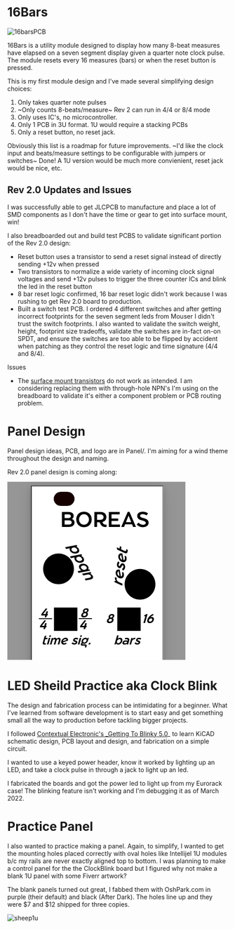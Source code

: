 # 16Bars

![16barsPCB](https://user-images.githubusercontent.com/12533/156662021-8fc3b2a8-bc3f-4ee7-a015-541e6d8de693.png)

16Bars is a utility module designed to display how many 8-beat 
measures have elapsed on a seven segment display given a quarter note clock pulse. 
The module resets every 16 measures (bars) or when the reset button is pressed.

This is my first module design and I've made several simplifying design choices:
1. Only takes quarter note pulses
2. ~Only counts 8-beats/measure~ Rev 2 can run in 4/4 or 8/4 mode
3. Only uses IC's, no microcontroller.
4. Only 1 PCB in 3U format. 1U would require a stacking PCBs
5. Only a reset button, no reset jack.

Obviously this list is a roadmap for future improvements. ~I'd like the clock input and beats/measure settings to be configurable 
with jumpers or switches~ Done! A 1U version would be much more convienient, reset jack would be nice, etc. 

## Rev 2.0 Updates and Issues
I was successfully able to get JLCPCB to manufacture and place a lot of SMD components as I don't have the time or gear to get into surface mount, win! 

I also breadboarded out and build test PCBS to validate significant portion of the Rev 2.0 design:
- Reset button uses a transistor to send a reset signal instead of directly sending +12v when pressed
- Two transistors to normalize a wide variety of incoming clock signal voltages and send +12v pulses to trigger the three counter ICs and blink the led in the reset button 
- 8 bar reset logic confirmed, 16 bar reset logic didn't work because I was rushing to get Rev 2.0 board to production.
- Built a switch test PCB. I ordered 4 different switches and after getting incorrect footprints for the seven segment leds from Mouser I didn't trust the switch footprints. I also wanted to validate the switch weight, height, footprint size tradeoffs, validate the switches are in-fact on-on SPDT, and ensure the switches are too able to be flipped by accident when patching as they control the reset logic and time signature (4/4 and 8/4). 

Issues
- The [surface mount transistors](https://www.lcsc.com/product-detail/Bipolar-Transistors-BJT_Jiangsu-Changjing-Electronics-Technology-Co-Ltd-C9634_C9634.html) do not work as intended. I am considering replacing them with through-hole NPN's I'm using on the breadboard to validate it's either a component problem or PCB routing problem. 

# Panel Design
Panel design ideas, PCB, and logo are in Panel/. I'm aiming for a wind theme throughout the design and naming.

Rev 2.0 panel design is coming along:

![panel preview](https://raw.githubusercontent.com/ubermajestix/16Bars/main/Panel/Designs/Rev2Panel-Preview.png)

# LED Sheild Practice aka Clock Blink
The design and fabrication process can be intimidating for a beginner. What I've learned from
software development is to start easy and get something small all the way to production before tackling bigger
projects. 

I followed [Contextual Electronic's _Getting To Blinky 5.0](https://www.youtube.com/watch?v=BVhWh3AsXQs)_ to learn
KiCAD schematic design, PCB layout and design, and fabrication on a simple circuit.

I wanted to use a keyed power header, know it worked by lighting up an LED, and take a clock pulse in through a jack to light up an led.

I fabricated the boards and got the power led to light up from my Eurorack case! The blinking feature isn't working and
I'm debugging it as of March 2022. 

# Practice Panel
I also wanted to practice making a panel. Again, to simplify, I wanted to get the mounting holes placed correctly with oval
holes like Intellijel 1U modules b/c my rails are never exactly aligned top to bottom. I was planning to make a control panel for the
the ClockBlink board but I figured why not make a blank 1U panel with some Fiverr artwork? 

The blank panels turned out great, I fabbed them with OshPark.com in purple (their default) and black (After Dark). The holes
line up and they were $7 and $12 shipped for three copies.

![sheep1u](https://user-images.githubusercontent.com/12533/156663417-cd1b6f46-bb50-49d7-b74c-5b3351a9ba3c.png)

